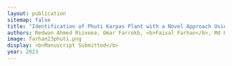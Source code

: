 ```yaml
---
layout: publication
sitemap: false
title: "Identification of Phuti Karpas Plant with a Novel Approach Using Convolution Neural Network"
authors: Redwan Ahmed Rizveea, Omar Farrokb, <b>Faisal Farhan</b>, Md Hafanul Islama, Md Khalid Hasana, Tanjila Jannat Tomaa, Abidur Rahmanb, Md Sawkat Alia
image: farhan23phuti.png
display: <b>Manuscript Submitted</b>
year: 2023
---
```



